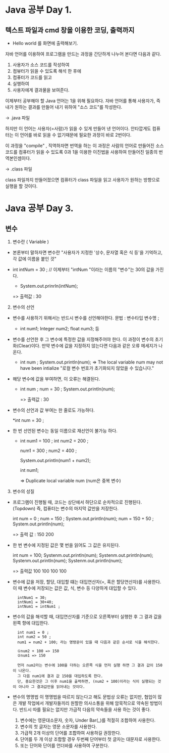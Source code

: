 # Java 공부 Day 1.

## 텍스트 파일과 cmd 창을 이용한 코딩, 출력까지

- Hello world 를 화면에 출력해보기.

자바 언어를 이용하여 프로그램을 만드는 과정을 간단하게 나누어 본다면 다음과 같다.


1. 사용자가 소스 코드를 작성하여 
2. 컴뷰터가 읽을 수 있도록 해석 한 후에
3. 컴퓨터가 코드를 읽고
4. 실행하여
5. 사용자에게 결과물을 보여준다.


이제부터 공부해야 할 Java 언어는 1을 위해 필요하다.
자바 언어를 통해 사용자가, 즉 내가 원하는 결과를 만들어 내기 위하여 "소스 코드"를 작성한다.

-> .java 파일


하지만 이 언어는 사용자(=사람)가 읽을 수 있게 만들어 낸 언어이다.
안타깝게도 컴퓨터는 이 언어를 바로 읽을 수 없기때문에 필요한 과정이 바로 2번이다.

이 과정을 "compile" , 직역하자면 번역을 하는 이 과정은 사람의 언어로 만들어진 소스 코드를 
컴퓨터가 읽을 수 있도록 0과 1을 이용한 이진법을 사용하여 만들어진 일종의 번역본인셈이다.

-> .class 파일


class 파일까지 만들어졌으면 컴퓨터가 class 파일을 읽고 사용자가 원하는 방향으로 실행을 할 것이다.










# Java 공부 Day 3.

## 변수

1. 변수란 ( Variable )

- 본론부터 말하자면 변수란 "사용자가 지정한 '상수, 문자열 혹은 식 등'을 기억하고, 각 값에 이름을 붙인 것"

- int intNum = 30 ; // 이제부터 "intNum "이라는 이름의 "변수"는 30의 값을 가진다.

	* System.out.prinrln(intNum); 
	
	=> 출력값 : 30

2. 변수의 선언

- 변수를 사용하기 위해서는 반드시 변수를 선언해야한다.
  문법 : 변수타입 변수명 ;
  
	* int num1;
	  Integer num2; 
	  float num3; 등

- 변수를 선언한 후 그 변수에 특정한 값을 지정해주어야 한다.
  이 과정이 변수의 초기화(Clear)이다.
  만약 변수에 값을 지정하지 않는다면 다음과 같은 오류 메세지가 나온다.

	* int num ; 
	  System.out.println(num);
	=> The local variable num may not have been intialize
		"로컬 변수 번호가 초기화되지 않았을 수 있습니다."

- 해당 변수에 값을 부여하면, 이 오류는 해결된다.
		
	* int num ; 
	  num = 30 ;
	  System.out.println(num);
		  
	  => 출력값 : 30
		  
- 변수의 선언과 값 부여는 한 줄로도 가능하다.
   
   	*int num = 30 ;

   
- 한 번 선언된 변수는 동일 이름으로 재선언이 불가능 하다.
   
   *	int num1 = 100 ;
		int num2 = 200 ;
		
		num1 = 300 ;
		num2 = 400 ;
		
		System.out.println(num1 + num2);
		
		int num1;
  
  		=> Duplicate local variable num
   			(num은 중복 변수)


   
3. 변수의 성질

- 프로그램이 진행될 때, 코드는 상단에서 하단으로 순차적으로 진행된다.(Topdown)
  즉, 컴퓨터는 변수의 마지막 값만을 저장한다. 
   
  int num = 0 ;
  num = 150 ;
  System.out.println(num); 
  num = 150 + 50 ;
  System.out.println(num); 
   
  => 출력 값 : 150
  			   200
  
- 한 번 변수에 지정된 값은 몇 번을 읽어도 그 값은 유지된다.

  int num = 100;
  Systenm.out.println(num);
  Systenm.out.println(num);  
  Systenm.out.println(num);
  Systenm.out.println(num);
   
  => 출력값 100
  			100
  			100
  			100  
  			
- 변수에 값을 저장, 할당, 대입할 떄는 대입연산자(=, 혹은 할당연산자)를 사용한다.
  이 때 변수에 저장되는 값은 값, 식, 변수 등 다양하게 대입할 수 있다.
   
   		intNum1 = 30;
		intNum1 = 30+40;
		intNum1 = intNum1 ;
   
- 변수의 값을 해석할 때, 대입연산자를 기준으로 오른쪽부터 실행한 후 그 결과 값을 왼쪽 항에 대입한다.

		int num1 = 0 ;
		int num2 = 50 ;
		num1 = num2 + 100; 라는 명령문이 있을 때 다음과 같은 순서로 식을 해석한다.
		
		①num2 + 100 => 150
		②num1 => 150
		
		먼저 num2라는 변수에 100을 더하는 오른쪽 식을 먼저 실행 하면 그 결과 값이 150이 나온다.
		그 다음 num1에 결과 값 150을 대입하도록 한다.
		단, 중요한것은 그 이후 num1을 출력하면, (num2 + 100)이라는 식이 실행되는 것이 아니라 그 결과값만을 읽어내는 것이다.
		
- 변수의 명명법
  이 명명법을 따르지 않는다고 해도 문법상 오류는 없지만, 협업이 많은 개발 작업에서 개발자들끼리 원할한 의사소통을 위해 암묵적으로 약속된 방법이다. 반드시 따를 필요는 없지만 가급적 다음의 약속들을 사용 하는 것이 좋다.
  
  1. 변수에는 영문대소문자, 숫자, Under Bar(_)를 적절히 조합하여 사용한다.
  2. 변수의 첫 글자는 영문 소문자를 사용한다.
  3. 가급적 2개 이상의 단어를 조합하여 사용하길 권장한다.
  4. 단어를 두 개 이상 조합할 경우 두번째 단어부터 첫 글자는 대문자로 사용한다.
  5. 또는 단어와 단어를 언더바를 사용하여 구분한다.
  
  







   
   
   
   
   
   
   
   
   
   
   
   
   
   